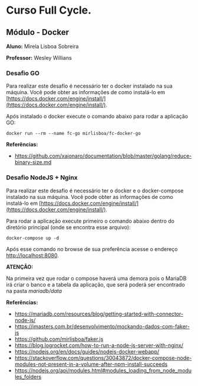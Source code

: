# Curso Full Cycle.

## Módulo - Docker

**Aluno:** Mirela Lisboa Sobreira

**Professor:** Wesley Willians


### Desafio GO

Para realizar este desafio é necessário ter o docker instalado na sua máquina. Você pode obter as informações de como instalá-lo em [https://docs.docker.com/engine/install/](https://docs.docker.com/engine/install/).

Após instalado o docker execute o comando abaixo para rodar a aplicação GO:
```
docker run --rm --name fc-go mirlisboa/fc-docker-go
```

**Referências:**

+ https://github.com/xaionaro/documentation/blob/master/golang/reduce-binary-size.md


### Desafio NodeJS + Nginx

Para realizar este desafio é necessário ter o docker e o docker-compose instalado na sua máquina. Você pode obter as informações de como instalá-lo em [https://docs.docker.com/engine/install/](https://docs.docker.com/engine/install/).

Para rodar a aplicação execute primeiro o comando abaixo dentro do diretório principal (onde se encontra esse arquivo):
```
docker-compose up -d
```

Após esse comando no browse de sua preferência acesse o endereço [http://localhost:8080](http://localhost:8080).

**ATENÇÃO:**

Na primeira vez que rodar o compose haverá uma demora pois o MariaDB irá criar o banco e a tabela da aplicação, que será poderá ser encontrado na pasta *mariadb/data*


**Referências:**

+ https://mariadb.com/resources/blog/getting-started-with-connector-node-js/
+ https://imasters.com.br/desenvolvimento/mockando-dados-com-faker-js
+ https://github.com/mirlisboa/faker.js
+ https://blog.logrocket.com/how-to-run-a-node-js-server-with-nginx/
+ https://nodejs.org/en/docs/guides/nodejs-docker-webapp/
+ https://stackoverflow.com/questions/30043872/docker-compose-node-modules-not-present-in-a-volume-after-npm-install-succeeds
+ https://nodejs.org/api/modules.html#modules_loading_from_node_modules_folders